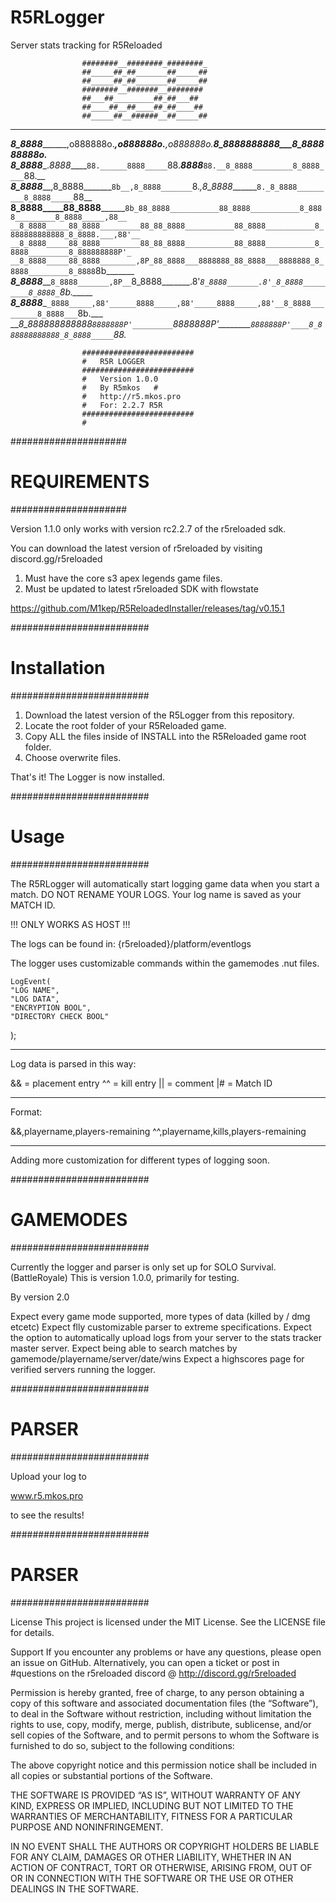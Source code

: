 # R5RLogger
 Server stats tracking for R5Reloaded

					########__########_########_
					##_____##_##_______##_____##
					##_____##_##_______##_____##
					########__#######__########
					##___##_________##_##___##
					##____##__##____##_##____##
					##_____##__######__##_____##
__________________________________________________________________________________________________________________________________
___8_8888_________,o888888o._________,o888888o.________,o888888o.____8_8888888888___8_888888888o.___
___8_8888______._8888_____`88.______8888_____`88._____8888_____`88.__8_8888_________8_8888____`88.__
___8_8888_____,8_8888_______`8b__,8_8888_______`8._,8_8888_______`8._8_8888_________8_8888_____`88__
__8_8888_____88_8888________`8b_88_8888___________88_8888___________8_8888_________8_8888_____,88__
__8_8888_____88_8888_________88_88_8888___________88_8888___________8_888888888888_8_8888.___,88'__
__8_8888_____88_8888_________88_88_8888___________88_8888___________8_8888_________8_888888888P'_
__8_8888_____88_8888________,8P_88_8888___8888888_88_8888___8888888_8_8888_________8_8888`8b_______
___8_8888_____`8_8888_______,8P__`8_8888_______.8'_`8_8888_______.8'_8_8888_________8_8888_`8b._____
____8_8888______`_8888_____,88'______8888_____,88'_____8888_____,88'__8_8888_________8_8888___`8b.___
____8_888888888888_`8888888P'_________`8888888P'________`8888888P'____8_888888888888_8_8888_____`88._
	
	
	
	
					#########################
					#	R5R LOGGER	
					#########################
					#	Version 1.0.0	
					#	By R5mkos	#
					#	http://r5.mkos.pro	
					#	For: 2.2.7 R5R	
					#########################
					#	
#####################
#	REQUIREMENTS				
#####################


Version 1.1.0 only works with version 
rc2.2.7 of the r5reloaded sdk.


You can download the latest version of 
r5reloaded by visiting discord.gg/r5reloaded


1. Must have the core s3 apex legends game files.
2. Must be updated to latest r5reloaded SDK with flowstate


https://github.com/M1kep/R5ReloadedInstaller/releases/tag/v0.15.1


#########################
#	Installation	#
#########################


1. Download the latest version of the R5Logger from this repository.
2. Locate the root folder of your R5Reloaded game.
3. Copy ALL the files inside of INSTALL into the R5Reloaded game root folder.
4. Choose overwrite files.


That's it! 
The Logger is now installed.


#########################
#	Usage		#
#########################

The R5RLogger will automatically start logging game data when you start a match. 
DO NOT RENAME YOUR LOGS. Your log name is saved as your MATCH ID.

!!! ONLY WORKS AS HOST !!!


The logs can be found in:
{r5reloaded}/platform/eventlogs


The logger uses customizable commands within the gamemodes .nut files.

    LogEvent(
    "LOG NAME", 
    "LOG DATA", 
    "ENCRYPTION BOOL", 
    "DIRECTORY CHECK BOOL"
);


________________________
Log data is parsed in this way:


&& = placement entry
^^ = kill entry
|| = comment
|# = Match ID

________________________
Format:


&&,playername,players-remaining
^^,playername,kills,players-remaining



________________________
Adding more customization for
different types of logging soon.



#########################
#	GAMEMODES	#
#########################

Currently the logger and parser is only set up for SOLO Survival. (BattleRoyale)
This is version 1.0.0, primarily for testing.


By version 2.0

Expect every game mode supported, more types of data (killed by / dmg etcetc)
Expect flly customizable parser to extreme specifications.
Expect the option to automatically upload logs from your server to the stats tracker master server.
Expect being able to search matches by gamemode/playername/server/date/wins
Expect a highscores page for verified servers running the logger. 


#########################
#	PARSER		#
#########################

Upload your log to 

www.r5.mkos.pro 

to see the results!



#########################
#	PARSER		#
#########################

License
This project is licensed under the MIT License. See the LICENSE file for details.

Support
If you encounter any problems or have any questions, please open an issue on GitHub.
Alternatively, you can open a ticket or post in #questions on the r5reloaded discord @
http://discord.gg/r5reloaded



Permission is hereby granted, free of charge, to any person obtaining a copy of this software
 and associated documentation files (the “Software”), to deal in the Software without restriction,
 including without limitation the rights to use, copy, modify, merge, publish, distribute, sublicense,
 and/or sell copies of the Software, and to permit persons to whom the Software is furnished to do 
so, subject to the following conditions:

The above copyright notice and this permission notice shall be included in
all copies or substantial portions of the Software.

THE SOFTWARE IS PROVIDED “AS IS”, WITHOUT WARRANTY OF ANY KIND, 
EXPRESS OR IMPLIED, INCLUDING BUT NOT LIMITED TO THE WARRANTIES 
OF MERCHANTABILITY, FITNESS FOR A PARTICULAR PURPOSE AND NONINFRINGEMENT.

IN NO EVENT SHALL THE AUTHORS OR COPYRIGHT HOLDERS BE LIABLE FOR ANY CLAIM,
 DAMAGES OR OTHER LIABILITY, WHETHER IN AN ACTION OF CONTRACT, TORT OR OTHERWISE, 
ARISING FROM, OUT OF OR IN CONNECTION WITH THE SOFTWARE OR THE USE OR OTHER DEALINGS 
IN THE SOFTWARE.

